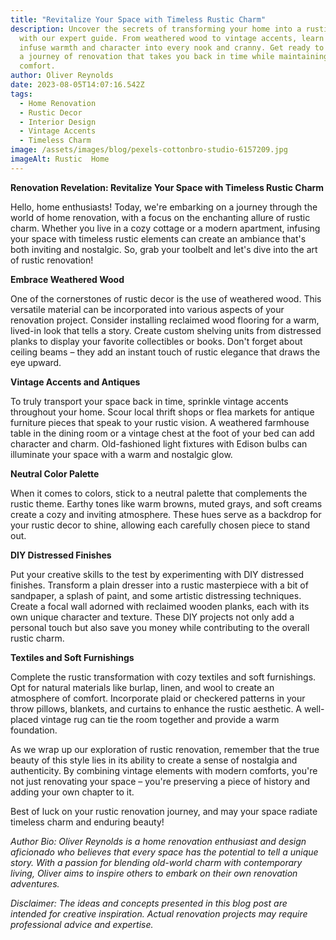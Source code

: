 ```yaml
---
title: "Revitalize Your Space with Timeless Rustic Charm"
description: Uncover the secrets of transforming your home into a rustic haven
  with our expert guide. From weathered wood to vintage accents, learn how to
  infuse warmth and character into every nook and cranny. Get ready to embark on
  a journey of renovation that takes you back in time while maintaining modern
  comfort.
author: Oliver Reynolds
date: 2023-08-05T14:07:16.542Z
tags:
  - Home Renovation
  - Rustic Decor
  - Interior Design
  - Vintage Accents
  - Timeless Charm
image: /assets/images/blog/pexels-cottonbro-studio-6157209.jpg
imageAlt: Rustic  Home
---
```

<!--StartFragment-->

**Renovation Revelation: Revitalize Your Space with Timeless Rustic Charm**

Hello, home enthusiasts! Today, we're embarking on a journey through the world of home renovation, with a focus on the enchanting allure of rustic charm. Whether you live in a cozy cottage or a modern apartment, infusing your space with timeless rustic elements can create an ambiance that's both inviting and nostalgic. So, grab your toolbelt and let's dive into the art of rustic renovation!

**Embrace Weathered Wood**

One of the cornerstones of rustic decor is the use of weathered wood. This versatile material can be incorporated into various aspects of your renovation project. Consider installing reclaimed wood flooring for a warm, lived-in look that tells a story. Create custom shelving units from distressed planks to display your favorite collectibles or books. Don't forget about ceiling beams – they add an instant touch of rustic elegance that draws the eye upward.

**Vintage Accents and Antiques**

To truly transport your space back in time, sprinkle vintage accents throughout your home. Scour local thrift shops or flea markets for antique furniture pieces that speak to your rustic vision. A weathered farmhouse table in the dining room or a vintage chest at the foot of your bed can add character and charm. Old-fashioned light fixtures with Edison bulbs can illuminate your space with a warm and nostalgic glow.

**Neutral Color Palette**

When it comes to colors, stick to a neutral palette that complements the rustic theme. Earthy tones like warm browns, muted grays, and soft creams create a cozy and inviting atmosphere. These hues serve as a backdrop for your rustic decor to shine, allowing each carefully chosen piece to stand out.

**DIY Distressed Finishes**

Put your creative skills to the test by experimenting with DIY distressed finishes. Transform a plain dresser into a rustic masterpiece with a bit of sandpaper, a splash of paint, and some artistic distressing techniques. Create a focal wall adorned with reclaimed wooden planks, each with its own unique character and texture. These DIY projects not only add a personal touch but also save you money while contributing to the overall rustic charm.

**Textiles and Soft Furnishings**

Complete the rustic transformation with cozy textiles and soft furnishings. Opt for natural materials like burlap, linen, and wool to create an atmosphere of comfort. Incorporate plaid or checkered patterns in your throw pillows, blankets, and curtains to enhance the rustic aesthetic. A well-placed vintage rug can tie the room together and provide a warm foundation.

As we wrap up our exploration of rustic renovation, remember that the true beauty of this style lies in its ability to create a sense of nostalgia and authenticity. By combining vintage elements with modern comforts, you're not just renovating your space – you're preserving a piece of history and adding your own chapter to it.

Best of luck on your rustic renovation journey, and may your space radiate timeless charm and enduring beauty!

*Author Bio: Oliver Reynolds is a home renovation enthusiast and design aficionado who believes that every space has the potential to tell a unique story. With a passion for blending old-world charm with contemporary living, Oliver aims to inspire others to embark on their own renovation adventures.*

*Disclaimer: The ideas and concepts presented in this blog post are intended for creative inspiration. Actual renovation projects may require professional advice and expertise.*

<!--EndFragment-->